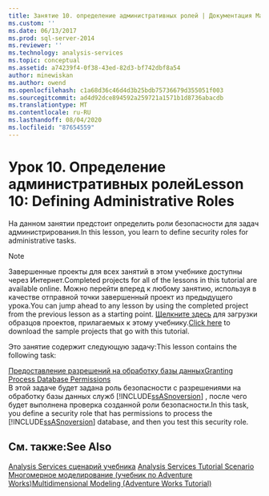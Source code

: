 ```yaml
---
title: Занятие 10. определение административных ролей | Документация Майкрософт
ms.custom: ''
ms.date: 06/13/2017
ms.prod: sql-server-2014
ms.reviewer: ''
ms.technology: analysis-services
ms.topic: conceptual
ms.assetid: a74239f4-0f38-43ed-82d3-bf742dbf8a54
author: minewiskan
ms.author: owend
ms.openlocfilehash: c1a68d36c46d4d3b25bdb75736679d355051f003
ms.sourcegitcommit: ad4d92dce894592a259721a1571b1d8736abacdb
ms.translationtype: MT
ms.contentlocale: ru-RU
ms.lasthandoff: 08/04/2020
ms.locfileid: "87654559"
---
```

# <a name="lesson-10-defining-administrative-roles"></a><span data-ttu-id="6cce0-102">Урок 10. Определение административных ролей</span><span class="sxs-lookup"><span data-stu-id="6cce0-102">Lesson 10: Defining Administrative Roles</span></span>
  <span data-ttu-id="6cce0-103">На данном занятии предстоит определить роли безопасности для задач администрирования.</span><span class="sxs-lookup"><span data-stu-id="6cce0-103">In this lesson, you learn to define security roles for administrative tasks.</span></span>  
  
> [!NOTE]  
>  <span data-ttu-id="6cce0-104">Завершенные проекты для всех занятий в этом учебнике доступны через Интернет.</span><span class="sxs-lookup"><span data-stu-id="6cce0-104">Completed projects for all of the lessons in this tutorial are available online.</span></span> <span data-ttu-id="6cce0-105">Можно перейти вперед к любому занятию, используя в качестве отправной точки завершенный проект из предыдущего урока.</span><span class="sxs-lookup"><span data-stu-id="6cce0-105">You can jump ahead to any lesson by using the completed project from the previous lesson as a starting point.</span></span> <span data-ttu-id="6cce0-106">[Щелкните здесь](https://go.microsoft.com/fwlink/?LinkID=221866) для загрузки образцов проектов, прилагаемых к этому учебнику.</span><span class="sxs-lookup"><span data-stu-id="6cce0-106">[Click here](https://go.microsoft.com/fwlink/?LinkID=221866) to download the sample projects that go with this tutorial.</span></span>  
  
 <span data-ttu-id="6cce0-107">Это занятие содержит следующую задачу:</span><span class="sxs-lookup"><span data-stu-id="6cce0-107">This lesson contains the following task:</span></span>  
  
 [<span data-ttu-id="6cce0-108">Предоставление разрешений на обработку базы данных</span><span class="sxs-lookup"><span data-stu-id="6cce0-108">Granting Process Database Permissions</span></span>](lesson-10-granting-process-database-permissions.md)  
 <span data-ttu-id="6cce0-109">В этой задаче будет задана роль безопасности с разрешениями на обработку базы данных служб [!INCLUDE[ssASnoversion](../includes/ssasnoversion-md.md)] , после чего будет выполнена проверка созданной роли безопасности.</span><span class="sxs-lookup"><span data-stu-id="6cce0-109">In this task, you define a security role that has permissions to process the [!INCLUDE[ssASnoversion](../includes/ssasnoversion-md.md)] database, and then you test this security role.</span></span>  
  
## <a name="see-also"></a><span data-ttu-id="6cce0-110">См. также:</span><span class="sxs-lookup"><span data-stu-id="6cce0-110">See Also</span></span>  
 <span data-ttu-id="6cce0-111">[Analysis Services сценарий учебника](analysis-services-tutorial-scenario.md) </span><span class="sxs-lookup"><span data-stu-id="6cce0-111">[Analysis Services Tutorial Scenario](analysis-services-tutorial-scenario.md) </span></span>  
 [<span data-ttu-id="6cce0-112">Многомерное моделирование (учебник по Adventure Works)</span><span class="sxs-lookup"><span data-stu-id="6cce0-112">Multidimensional Modeling &#40;Adventure Works Tutorial&#41;</span></span>](multidimensional-modeling-adventure-works-tutorial.md)  
  
  
